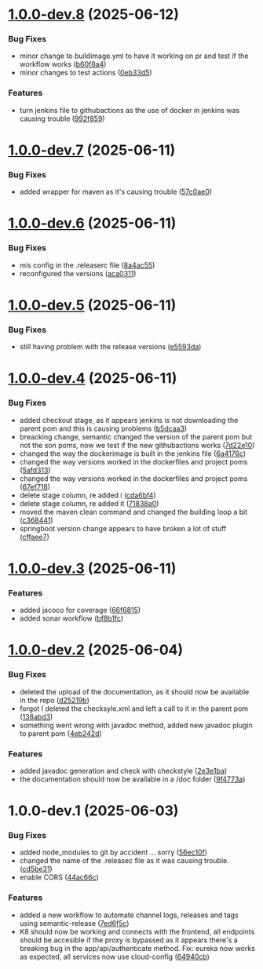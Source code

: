 # [1.0.0-dev.8](https://github.com/FelipeBarretoB/ecommerce-microservice-backend-app/compare/v1.0.0-dev.7...v1.0.0-dev.8) (2025-06-12)


### Bug Fixes

* minor change to buildimage.yml to have it working on pr and test if the workflow works ([b60f8a4](https://github.com/FelipeBarretoB/ecommerce-microservice-backend-app/commit/b60f8a42de966ba1b757dca3c77768e65cb58462))
* minor changes to test actions ([0eb33d5](https://github.com/FelipeBarretoB/ecommerce-microservice-backend-app/commit/0eb33d5ca32704009635b036d126f000bfadc787))


### Features

* turn jenkins file to githubactions as the use of docker in jenkins was causing trouble ([992f859](https://github.com/FelipeBarretoB/ecommerce-microservice-backend-app/commit/992f859717d0fbd524ee108ff0bf5e8f562f8ba7))

# [1.0.0-dev.7](https://github.com/FelipeBarretoB/ecommerce-microservice-backend-app/compare/v1.0.0-dev.6...v1.0.0-dev.7) (2025-06-11)


### Bug Fixes

* added wrapper for maven as it's causing trouble ([57c0ae0](https://github.com/FelipeBarretoB/ecommerce-microservice-backend-app/commit/57c0ae05257dcd9222fb770933c3c04c27e11234))

# [1.0.0-dev.6](https://github.com/FelipeBarretoB/ecommerce-microservice-backend-app/compare/v1.0.0-dev.5...v1.0.0-dev.6) (2025-06-11)


### Bug Fixes

* mis config in the .releaserc file ([8a4ac55](https://github.com/FelipeBarretoB/ecommerce-microservice-backend-app/commit/8a4ac5598f5940b82cba0b6ae2fc69e8108190e8))
* reconfigured the versions ([aca0311](https://github.com/FelipeBarretoB/ecommerce-microservice-backend-app/commit/aca03119c51abdb788c22cac324ea55475da7a74))

# [1.0.0-dev.5](https://github.com/FelipeBarretoB/ecommerce-microservice-backend-app/compare/v1.0.0-dev.4...v1.0.0-dev.5) (2025-06-11)


### Bug Fixes

* still having problem with the release versions ([e5593da](https://github.com/FelipeBarretoB/ecommerce-microservice-backend-app/commit/e5593da2f8e4484b4428311777a8b7cd917319aa))

# [1.0.0-dev.4](https://github.com/FelipeBarretoB/ecommerce-microservice-backend-app/compare/v1.0.0-dev.3...v1.0.0-dev.4) (2025-06-11)


### Bug Fixes

* added checkout stage, as it appears jenkins is not downloading the parent pom and this is causing problems ([b5dcaa3](https://github.com/FelipeBarretoB/ecommerce-microservice-backend-app/commit/b5dcaa34302fd5b04d5292f81314433e6865a118))
* breacking change, semantic changed the version of the parent pom but not the son poms, now we test if the new githubactions works ([7d22e10](https://github.com/FelipeBarretoB/ecommerce-microservice-backend-app/commit/7d22e10f0e4f39c9ae85a72f6bc698c71ce4b8ba))
* changed the way the dockerimage is built in the jenkins file ([6a4176c](https://github.com/FelipeBarretoB/ecommerce-microservice-backend-app/commit/6a4176c1790507b3715864972dabfdc67ffefbc6))
* changed the way versions worked in the dockerfiles and project poms ([5afd313](https://github.com/FelipeBarretoB/ecommerce-microservice-backend-app/commit/5afd313870ef48bbf6071b7563589ef87522dd4e))
* changed the way versions worked in the dockerfiles and project poms ([67ef718](https://github.com/FelipeBarretoB/ecommerce-microservice-backend-app/commit/67ef718c5deb260d9df2d356c8026291920b5027))
* delete stage column, re added i ([cda6bf4](https://github.com/FelipeBarretoB/ecommerce-microservice-backend-app/commit/cda6bf4b4040b0ba3df6c5a4a37b16529f0e0ab7))
* delete stage column, re added it ([71838a0](https://github.com/FelipeBarretoB/ecommerce-microservice-backend-app/commit/71838a042d35fbef2e1a43724f3856d251249a42))
* moved the maven clean command and changed the building loop a bit ([c368441](https://github.com/FelipeBarretoB/ecommerce-microservice-backend-app/commit/c368441692644bb3d9562a7889512f91c14a4631))
* springboot version change appears to have broken a lot of stuff ([cffaee7](https://github.com/FelipeBarretoB/ecommerce-microservice-backend-app/commit/cffaee743f605a699d42886e6bbc318e6c8e1021))

# [1.0.0-dev.3](https://github.com/FelipeBarretoB/ecommerce-microservice-backend-app/compare/v1.0.0-dev.2...v1.0.0-dev.3) (2025-06-11)


### Features

* added jacoco for coverage ([66f6815](https://github.com/FelipeBarretoB/ecommerce-microservice-backend-app/commit/66f6815bb80c4a54195abea37195599fd8bb6f1b))
* added sonar workflow ([bf8b1fc](https://github.com/FelipeBarretoB/ecommerce-microservice-backend-app/commit/bf8b1fc7f35e3e61f9b1163f72578ddf8fa26eb1))

# [1.0.0-dev.2](https://github.com/FelipeBarretoB/ecommerce-microservice-backend-app/compare/v1.0.0-dev.1...v1.0.0-dev.2) (2025-06-04)


### Bug Fixes

* deleted the upload of the documentation, as it should now be available in the repo ([d25219b](https://github.com/FelipeBarretoB/ecommerce-microservice-backend-app/commit/d25219b52f4bc011066802c7cd0c71d74d4a034e))
* forgot I deleted the checksyle.xml and left a call to it in the parent pom ([138abd3](https://github.com/FelipeBarretoB/ecommerce-microservice-backend-app/commit/138abd3e0db57738dab3fda7e0f9e2f6a71a9076))
* something went wrong with javadoc method, added new javadoc plugin to parent pom ([4eb242d](https://github.com/FelipeBarretoB/ecommerce-microservice-backend-app/commit/4eb242dc2c2df132ee3cb07d09a1f72e75889cb4))


### Features

* added javadoc generation and check with checkstyle ([2e3e1ba](https://github.com/FelipeBarretoB/ecommerce-microservice-backend-app/commit/2e3e1ba73493e60dab471d8f2b5e41dbc9bca936))
* the documentation should now be available in a /doc folder ([9f4773a](https://github.com/FelipeBarretoB/ecommerce-microservice-backend-app/commit/9f4773a98d41625a513c8130de8f3139bbac8da9))

# 1.0.0-dev.1 (2025-06-03)


### Bug Fixes

* added node_modules to git by accident ... sorry ([56ec10f](https://github.com/FelipeBarretoB/ecommerce-microservice-backend-app/commit/56ec10f1d1fbcb87386736380ab09e8049ec78ee))
* changed the name of the .releasec file as it was causing trouble. ([cd5be31](https://github.com/FelipeBarretoB/ecommerce-microservice-backend-app/commit/cd5be311c13d74ccfdf4f9740338d202d39304e6))
* enable CORS ([44ac66c](https://github.com/FelipeBarretoB/ecommerce-microservice-backend-app/commit/44ac66c91435fb120e88d76d873497702a7a0d66))


### Features

* added a new workflow to automate channel logs, releases and tags using semantic-release ([7ed6f5c](https://github.com/FelipeBarretoB/ecommerce-microservice-backend-app/commit/7ed6f5c54d5500b6b4ffba062b6e1e23dc89e5c3))
* K8 should now be working and connects with the frontend, all endpoints should be accesible if the proxy is bypassed as it appears there's a breaking bug in the app/api/authenticate method. Fix: eureka now works as expected, all services now use cloud-config ([64940cb](https://github.com/FelipeBarretoB/ecommerce-microservice-backend-app/commit/64940cb2d49d418ee0bc180fb0c2ca8614fe77e7))
